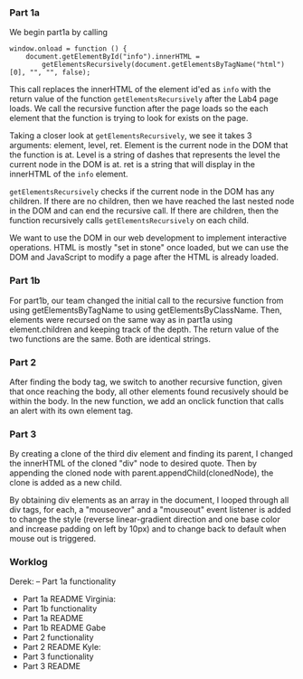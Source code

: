 ### Part 1a
We begin part1a by calling
```
window.onload = function () {
    document.getElementById("info").innerHTML =
        getElementsRecursively(document.getElementsByTagName("html")[0], "", "", false);
```
This call replaces the innerHTML of the element id'ed as `info` with the return value of
the function `getElementsRecursively` after the Lab4 page loads. We call the recursive function
after the page loads so the each element that the function is trying to look for exists on the page.

Taking a closer look at `getElementsRecursively`, we see it takes 3 arguments: element, level,
ret. Element is the current node in the DOM that the function is at. Level is a string of dashes
that represents the level the current node in the DOM is at. ret is a string that will display
in the innerHTML of the `info` element.

`getElementsRecursively` checks if the current node in the DOM has any children. If there are
no children, then we have reached the last nested node in the DOM and can end the recursive call.
If there are children, then the function recursively calls `getElementsRecursively` on each child.

We want to use the DOM in our web development to implement interactive operations. HTML is
mostly "set in stone" once loaded, but we can use the DOM and JavaScript to modify a page after
the HTML is already loaded.

### Part 1b
For part1b, our team changed the initial call to the recursive function from using getElementsByTagName
to using getElementsByClassName. Then, elements were recursed on the same way as in part1a using
element.children and keeping track of the depth.
The return value of the two functions are the same. Both are identical strings.

### Part 2
After finding the body tag, we switch to another recursive function, given that once reaching the body, all other elements found recusively should be within the body. In the new function, we add an onclick function that calls an alert with its own element tag.

### Part 3
By creating a clone of the third div element and finding its parent, I changed the innerHTML of the cloned "div" node to desired quote. Then by appending the cloned node with parent.appendChild(clonedNode), the clone is added as a new child.

By obtaining div elements as an array in the document, I looped through all div tags, for each, a "mouseover" and a "mouseout" event listener is added to change the style (reverse linear-gradient direction and one base color and increase padding on left by 10px) and to change back to default when mouse out is triggered.

### Worklog
Derek:
– Part 1a functionality
- Part 1a README
Virginia:
- Part 1b functionality
- Part 1a README
- Part 1b README
Gabe
- Part 2 functionality
- Part 2 README
Kyle:
- Part 3 functionality
- Part 3 README
